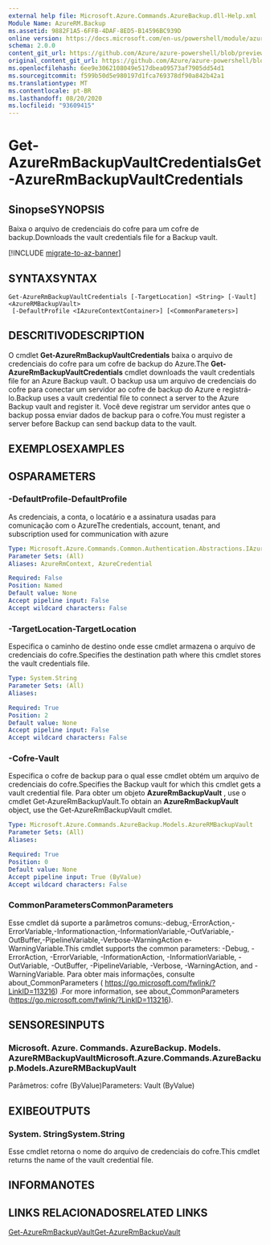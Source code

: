 ```yaml
---
external help file: Microsoft.Azure.Commands.AzureBackup.dll-Help.xml
Module Name: AzureRM.Backup
ms.assetid: 9882F1A5-6FFB-4DAF-8ED5-B14596BC939D
online version: https://docs.microsoft.com/en-us/powershell/module/azurerm.backup/get-azurermbackupvaultcredentials
schema: 2.0.0
content_git_url: https://github.com/Azure/azure-powershell/blob/preview/src/ResourceManager/AzureBackup/Commands.AzureBackup/help/Get-AzureRmBackupVaultCredentials.md
original_content_git_url: https://github.com/Azure/azure-powershell/blob/preview/src/ResourceManager/AzureBackup/Commands.AzureBackup/help/Get-AzureRmBackupVaultCredentials.md
ms.openlocfilehash: 6ee9e3062108049e517dbea09573af7905dd54d1
ms.sourcegitcommit: f599b50d5e980197d1fca769378df90a842b42a1
ms.translationtype: MT
ms.contentlocale: pt-BR
ms.lasthandoff: 08/20/2020
ms.locfileid: "93609415"
---
```

# <span data-ttu-id="04e6a-101">Get-AzureRmBackupVaultCredentials</span><span class="sxs-lookup"><span data-stu-id="04e6a-101">Get-AzureRmBackupVaultCredentials</span></span>

## <span data-ttu-id="04e6a-102">Sinopse</span><span class="sxs-lookup"><span data-stu-id="04e6a-102">SYNOPSIS</span></span>
<span data-ttu-id="04e6a-103">Baixa o arquivo de credenciais do cofre para um cofre de backup.</span><span class="sxs-lookup"><span data-stu-id="04e6a-103">Downloads the vault credentials file for a Backup vault.</span></span>

[!INCLUDE [migrate-to-az-banner](../../includes/migrate-to-az-banner.md)]

## <span data-ttu-id="04e6a-104">SYNTAX</span><span class="sxs-lookup"><span data-stu-id="04e6a-104">SYNTAX</span></span>

```
Get-AzureRmBackupVaultCredentials [-TargetLocation] <String> [-Vault] <AzureRMBackupVault>
 [-DefaultProfile <IAzureContextContainer>] [<CommonParameters>]
```

## <span data-ttu-id="04e6a-105">DESCRITIVO</span><span class="sxs-lookup"><span data-stu-id="04e6a-105">DESCRIPTION</span></span>
<span data-ttu-id="04e6a-106">O cmdlet **Get-AzureRmBackupVaultCredentials** baixa o arquivo de credenciais do cofre para um cofre de backup do Azure.</span><span class="sxs-lookup"><span data-stu-id="04e6a-106">The **Get-AzureRmBackupVaultCredentials** cmdlet downloads the vault credentials file for an Azure Backup vault.</span></span>
<span data-ttu-id="04e6a-107">O backup usa um arquivo de credenciais do cofre para conectar um servidor ao cofre de backup do Azure e registrá-lo.</span><span class="sxs-lookup"><span data-stu-id="04e6a-107">Backup uses a vault credential file to connect a server to the Azure Backup vault and register it.</span></span>
<span data-ttu-id="04e6a-108">Você deve registrar um servidor antes que o backup possa enviar dados de backup para o cofre.</span><span class="sxs-lookup"><span data-stu-id="04e6a-108">You must register a server before Backup can send backup data to the vault.</span></span>

## <span data-ttu-id="04e6a-109">EXEMPLOS</span><span class="sxs-lookup"><span data-stu-id="04e6a-109">EXAMPLES</span></span>

## <span data-ttu-id="04e6a-110">OS</span><span class="sxs-lookup"><span data-stu-id="04e6a-110">PARAMETERS</span></span>

### <span data-ttu-id="04e6a-111">-DefaultProfile</span><span class="sxs-lookup"><span data-stu-id="04e6a-111">-DefaultProfile</span></span>
<span data-ttu-id="04e6a-112">As credenciais, a conta, o locatário e a assinatura usadas para comunicação com o Azure</span><span class="sxs-lookup"><span data-stu-id="04e6a-112">The credentials, account, tenant, and subscription used for communication with azure</span></span>

```yaml
Type: Microsoft.Azure.Commands.Common.Authentication.Abstractions.IAzureContextContainer
Parameter Sets: (All)
Aliases: AzureRmContext, AzureCredential

Required: False
Position: Named
Default value: None
Accept pipeline input: False
Accept wildcard characters: False
```

### <span data-ttu-id="04e6a-113">-TargetLocation</span><span class="sxs-lookup"><span data-stu-id="04e6a-113">-TargetLocation</span></span>
<span data-ttu-id="04e6a-114">Especifica o caminho de destino onde esse cmdlet armazena o arquivo de credenciais do cofre.</span><span class="sxs-lookup"><span data-stu-id="04e6a-114">Specifies the destination path where this cmdlet stores the vault credentials file.</span></span>

```yaml
Type: System.String
Parameter Sets: (All)
Aliases:

Required: True
Position: 2
Default value: None
Accept pipeline input: False
Accept wildcard characters: False
```

### <span data-ttu-id="04e6a-115">-Cofre</span><span class="sxs-lookup"><span data-stu-id="04e6a-115">-Vault</span></span>
<span data-ttu-id="04e6a-116">Especifica o cofre de backup para o qual esse cmdlet obtém um arquivo de credenciais do cofre.</span><span class="sxs-lookup"><span data-stu-id="04e6a-116">Specifies the Backup vault for which this cmdlet gets a vault credential file.</span></span>
<span data-ttu-id="04e6a-117">Para obter um objeto **AzureRmBackupVault** , use o cmdlet Get-AzureRmBackupVault.</span><span class="sxs-lookup"><span data-stu-id="04e6a-117">To obtain an **AzureRmBackupVault** object, use the Get-AzureRmBackupVault cmdlet.</span></span>

```yaml
Type: Microsoft.Azure.Commands.AzureBackup.Models.AzureRMBackupVault
Parameter Sets: (All)
Aliases:

Required: True
Position: 0
Default value: None
Accept pipeline input: True (ByValue)
Accept wildcard characters: False
```

### <span data-ttu-id="04e6a-118">CommonParameters</span><span class="sxs-lookup"><span data-stu-id="04e6a-118">CommonParameters</span></span>
<span data-ttu-id="04e6a-119">Esse cmdlet dá suporte a parâmetros comuns:-debug,-ErrorAction,-ErrorVariable,-Informationaction,-InformationVariable,-OutVariable,-OutBuffer,-PipelineVariable,-Verbose-WarningAction e-WarningVariable.</span><span class="sxs-lookup"><span data-stu-id="04e6a-119">This cmdlet supports the common parameters: -Debug, -ErrorAction, -ErrorVariable, -InformationAction, -InformationVariable, -OutVariable, -OutBuffer, -PipelineVariable, -Verbose, -WarningAction, and -WarningVariable.</span></span> <span data-ttu-id="04e6a-120">Para obter mais informações, consulte about_CommonParameters ( https://go.microsoft.com/fwlink/?LinkID=113216) .</span><span class="sxs-lookup"><span data-stu-id="04e6a-120">For more information, see about_CommonParameters (https://go.microsoft.com/fwlink/?LinkID=113216).</span></span>

## <span data-ttu-id="04e6a-121">SENSORES</span><span class="sxs-lookup"><span data-stu-id="04e6a-121">INPUTS</span></span>

### <span data-ttu-id="04e6a-122">Microsoft. Azure. Commands. AzureBackup. Models. AzureRMBackupVault</span><span class="sxs-lookup"><span data-stu-id="04e6a-122">Microsoft.Azure.Commands.AzureBackup.Models.AzureRMBackupVault</span></span>
<span data-ttu-id="04e6a-123">Parâmetros: cofre (ByValue)</span><span class="sxs-lookup"><span data-stu-id="04e6a-123">Parameters: Vault (ByValue)</span></span>

## <span data-ttu-id="04e6a-124">EXIBE</span><span class="sxs-lookup"><span data-stu-id="04e6a-124">OUTPUTS</span></span>

### <span data-ttu-id="04e6a-125">System. String</span><span class="sxs-lookup"><span data-stu-id="04e6a-125">System.String</span></span>
<span data-ttu-id="04e6a-126">Esse cmdlet retorna o nome do arquivo de credenciais do cofre.</span><span class="sxs-lookup"><span data-stu-id="04e6a-126">This cmdlet returns the name of the vault credential file.</span></span>

## <span data-ttu-id="04e6a-127">INFORMA</span><span class="sxs-lookup"><span data-stu-id="04e6a-127">NOTES</span></span>

## <span data-ttu-id="04e6a-128">LINKS RELACIONADOS</span><span class="sxs-lookup"><span data-stu-id="04e6a-128">RELATED LINKS</span></span>

[<span data-ttu-id="04e6a-129">Get-AzureRmBackupVault</span><span class="sxs-lookup"><span data-stu-id="04e6a-129">Get-AzureRmBackupVault</span></span>](./Get-AzureRmBackupVault.md)


